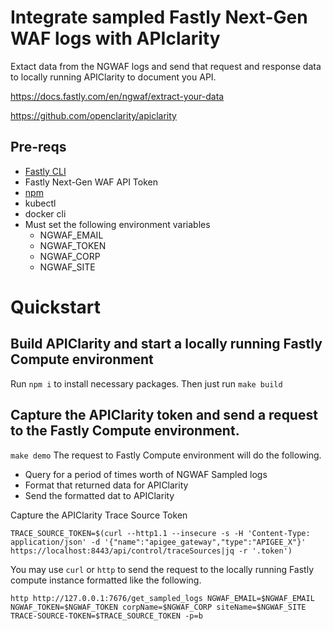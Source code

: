 # Integrate sampled Fastly Next-Gen WAF logs with APIclarity
Extact data from the NGWAF logs and send that request and response data to locally running APIClarity to document you API.

https://docs.fastly.com/en/ngwaf/extract-your-data

https://github.com/openclarity/apiclarity

## Pre-reqs

* [Fastly CLI](https://developer.fastly.com/learning/tools/cli/#installing)
* Fastly Next-Gen WAF API Token
* [npm](https://www.npmjs.com/)
* kubectl
* docker cli
* Must set the following environment variables
    * NGWAF_EMAIL 
    * NGWAF_TOKEN 
    * NGWAF_CORP 
    * NGWAF_SITE


# Quickstart

## Build APIClarity and start a locally running Fastly Compute environment
Run `npm i` to install necessary packages.
Then just run `make build`

## Capture the APIClarity token and send a request to the Fastly Compute environment.
`make demo`
The request to Fastly Compute environment will do the following. 
* Query for a period of times worth of NGWAF Sampled logs
* Format that returned data for APIClarity
* Send the formatted dat to APIClarity

Capture the APIClarity Trace Source Token
```
TRACE_SOURCE_TOKEN=$(curl --http1.1 --insecure -s -H 'Content-Type: application/json' -d '{"name":"apigee_gateway","type":"APIGEE_X"}' https://localhost:8443/api/control/traceSources|jq -r '.token')
```

You may use `curl` or `http` to send the request to the locally running Fastly compute instance formatted like the following.

```
http http://127.0.0.1:7676/get_sampled_logs NGWAF_EMAIL=$NGWAF_EMAIL NGWAF_TOKEN=$NGWAF_TOKEN corpName=$NGWAF_CORP siteName=$NGWAF_SITE TRACE-SOURCE-TOKEN=$TRACE_SOURCE_TOKEN -p=b
```
